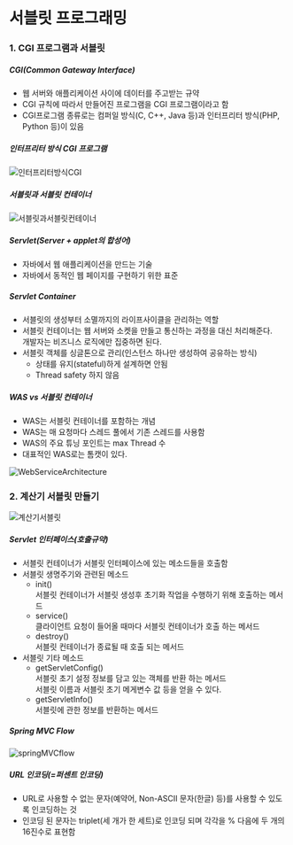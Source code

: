 # 서블릿 프로그래밍
### 1. CGI 프로그램과 서블릿
##### CGI(Common Gateway Interface)
* 웹 서버와 애플리케이션 사이에 데이터를 주고받는 규약
* CGI 규칙에 따라서 만들어진 프로그램을 CGI 프로그램이라고 함
* CGI프로그램 종류로는 컴퍼일 방식(C, C++, Java 등)과 인터프리터 방식(PHP, Python 등)이 있음
##### 인터프리터 방식 CGI 프로그램
![인터프리터방식CGI](https://user-images.githubusercontent.com/75296934/226834541-ab428455-c6bb-4511-8d61-1e3d572771d3.PNG)
##### 서블릿과 서블릿 컨테이너
![서블릿과서블릿컨테이너](https://user-images.githubusercontent.com/75296934/226834606-f024d147-a97f-4a01-b7e7-bfc8a9644df9.PNG)

##### Servlet(Server + applet의 합성어)
* 자바에서 웹 애플리케이션을 만드는 기술
* 자바에서 동적인 웹 페이지를 구현하기 위한 표준

##### Servlet Container
* 서블릿의 생성부터 소멸까지의 라이프사이클을 관리하는 역할
* 서블릿 컨테이너는 웹 서버와 소켓을 만들고 통신하는 과정을 대신 처리해준다.  
  개발자는 비즈니스 로직에만 집중하면 된다.
* 서블릿 객체를 싱글톤으로 관리(인스턴스 하나만 생성하여 공유하는 방식)
  * 상태를 유지(stateful)하게 설계하면 안됨
  * Thread safety 하지 않음

##### WAS vs 서블릿 컨테이너
* WAS는 서블릿 컨테이너를 포함하는 개념
* WAS는 매 요청마다 스레드 풀에서 기존 스레드를 사용함
* WAS의 주요 튜닝 포인트는 max Thread 수
* 대표적인 WAS로는 톰캣이 있다.

![WebServiceArchitecture](https://user-images.githubusercontent.com/75296934/226836375-173faa53-7afd-458f-b200-312958d71ec5.PNG)

### 2. 계산기 서블릿 만들기
![계산기서블릿](https://user-images.githubusercontent.com/75296934/227069936-c2de3295-f368-4864-8806-ad3545c411f0.PNG)
##### Servlet 인터페이스(호출규약)
* 서블릿 컨테이너가 서블릿 인터페이스에 있는 메소드들을 호출함
* 서블릿 생명주기와 관련된 메소드
  * init()  
    서블릿 컨테이너가 서블릿 생성후 초기화 작업을 수행하기 위해 호출하는 메서드
  * service()  
    클라이언트 요청이 들어올 때마다 서블릿 컨테이너가 호출 하는 메서드
  * destroy()  
    서블릿 컨테이너가 종료될 때 호출 되는 메서드
* 서블릿 기타 메소드
  * getServletConfig()  
    서블릿 초기 설정 정보를 담고 있는 객체를 반환 하는 메서드  
    서블릿 이름과 서블릿 초기 메게변수 값 등을 얻을 수 있다.
  * getServletInfo()  
    서블릿에 관한 정보를 반환하는 메서드

##### Spring MVC Flow
![springMVCflow](https://user-images.githubusercontent.com/75296934/227072263-b408fd18-3e11-4b47-8367-dfa21ac204d9.PNG)

##### URL 인코딩(=퍼센트 인코딩)
* URL로 사용할 수 없는 문자(예약어, Non-ASCII 문자(한글) 등)를 사용할 수 있도록 인코딩하는 것
* 인코딩 된 문자는 triplet(세 개가 한 세트)로 인코딩 되며 각각을 % 다음에 두 개의 16진수로 표현함